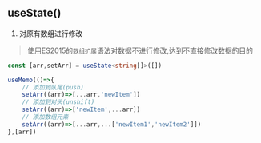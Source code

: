 ## useState()

1. 对原有数组进行修改

> 使用ES2015的`数组扩展`语法对数据不进行修改,达到不直接修改数据的目的

```ts
const [arr,setArr] = useState<string[]>([])

useMemo(()=>{
	// 添加到队尾(push)
	setArr((arr)=>[...arr,'newItem'])
	// 添加到对头(unshift)
	setArr((arr)=>['newItem',...arr])
	// 添加数组元素
	setArr((arr)=>[...arr,...['newItem1','newItem2']])
},[arr])
```